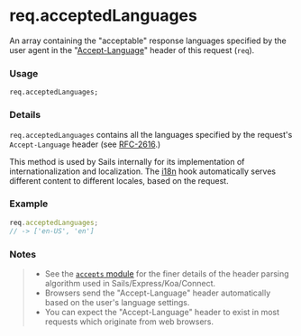 # req.acceptedLanguages
An array containing the "acceptable" response languages specified by the user agent in the "[Accept-Language](http://www.w3.org/Protocols/rfc2616/rfc2616-sec14.html#sec14.4)" header of this request (`req`).

### Usage
```usage
req.acceptedLanguages;
```

### Details

`req.acceptedLanguages` contains all the languages specified by the request's `Accept-Language` header (see [RFC-2616](http://www.w3.org/Protocols/rfc2616/rfc2616-sec14.html#sec14.4).)

This method is used by Sails internally for its implementation of internationalization and localization.  The [i18n](http://sailsjs.com/documentation/concepts/Internationalization) hook automatically serves different content to different locales, based on the request.


### Example

```js
req.acceptedLanguages;
// -> ['en-US', 'en']
```

### Notes
> + See the [`accepts` module](https://github.com/expressjs/accepts) for the finer details of the header parsing algorithm used in Sails/Express/Koa/Connect.
> + Browsers send the "Accept-Language" header automatically based on the user's language settings.
> + You can expect the "Accept-Language" header to exist in most requests which originate from web browsers.





<docmeta name="displayName" value="req.acceptedLanguages">
<docmeta name="pageType" value="property">

